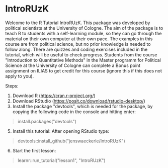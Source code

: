 # IntroRUzK
Welcome to the R Tutorial IntroRUzK. This package was developed by political scientists at the University of Cologne. 
The aim of the package is to teach R to students with a self-learning module, so they can go through the material on their own computer at their own pace.
The examples in this course are from political science, but no prior knowledge is needed to follow along. 
There are quizzes and coding exercises included in the tutorial, which will be useful to check progress.
Students from the course "Introduction to Quantitative Methods" in the Master programm for Political Science at the University of Cologne can complete a Bonus point assignment on ILIAS to get credit for this course (ignore this if this does not apply to you).

Steps:
1. Download R (https://cran.r-project.org/)
2. Download RStudio (https://posit.co/download/rstudio-desktop/)
3. Install the package "devtools", which is needed for the package, by copying the following code in the console and hitting enter:
> install.packages("devtools")
5. Install this tutorial: After opening RStudio type:
> devtools::install_github("jenswaeckerle/IntroRUzK")
6. Start the first lesson:
> learnr::run_tutorial("lesson1", "IntroRUzK")
